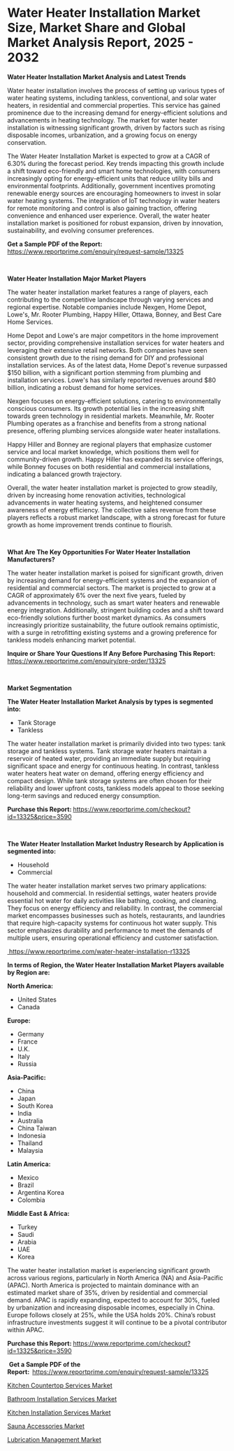 <p><h1>Water Heater Installation Market Size, Market Share and Global Market Analysis Report, 2025 - 2032</h1></p><p><strong>Water Heater Installation Market Analysis and Latest Trends</strong></p>
<p><p>Water heater installation involves the process of setting up various types of water heating systems, including tankless, conventional, and solar water heaters, in residential and commercial properties. This service has gained prominence due to the increasing demand for energy-efficient solutions and advancements in heating technology. The market for water heater installation is witnessing significant growth, driven by factors such as rising disposable incomes, urbanization, and a growing focus on energy conservation.</p><p>The Water Heater Installation Market is expected to grow at a CAGR of 6.30% during the forecast period. Key trends impacting this growth include a shift toward eco-friendly and smart home technologies, with consumers increasingly opting for energy-efficient units that reduce utility bills and environmental footprints. Additionally, government incentives promoting renewable energy sources are encouraging homeowners to invest in solar water heating systems. The integration of IoT technology in water heaters for remote monitoring and control is also gaining traction, offering convenience and enhanced user experience. Overall, the water heater installation market is positioned for robust expansion, driven by innovation, sustainability, and evolving consumer preferences.</p></p>
<p><strong>Get a Sample PDF of the Report:&nbsp;</strong> <a href="https://www.reportprime.com/enquiry/request-sample/13325?utm_campaign=10&utm_medium=2&utm_source=Github&utm_content=ia&utm_term=20032025&utm_id=water-heater-installation">https://www.reportprime.com/enquiry/request-sample/13325</a></p>
<p>&nbsp;</p>
<p><strong>Water Heater Installation Major Market Players</strong></p>
<p><p>The water heater installation market features a range of players, each contributing to the competitive landscape through varying services and regional expertise. Notable companies include Nexgen, Home Depot, Lowe's, Mr. Rooter Plumbing, Happy Hiller, Ottawa, Bonney, and Best Care Home Services.</p><p>Home Depot and Lowe's are major competitors in the home improvement sector, providing comprehensive installation services for water heaters and leveraging their extensive retail networks. Both companies have seen consistent growth due to the rising demand for DIY and professional installation services. As of the latest data, Home Depot's revenue surpassed $150 billion, with a significant portion stemming from plumbing and installation services. Lowe's has similarly reported revenues around $80 billion, indicating a robust demand for home services.</p><p>Nexgen focuses on energy-efficient solutions, catering to environmentally conscious consumers. Its growth potential lies in the increasing shift towards green technology in residential markets. Meanwhile, Mr. Rooter Plumbing operates as a franchise and benefits from a strong national presence, offering plumbing services alongside water heater installations.</p><p>Happy Hiller and Bonney are regional players that emphasize customer service and local market knowledge, which positions them well for community-driven growth. Happy Hiller has expanded its service offerings, while Bonney focuses on both residential and commercial installations, indicating a balanced growth trajectory.</p><p>Overall, the water heater installation market is projected to grow steadily, driven by increasing home renovation activities, technological advancements in water heating systems, and heightened consumer awareness of energy efficiency. The collective sales revenue from these players reflects a robust market landscape, with a strong forecast for future growth as home improvement trends continue to flourish.</p></p>
<p>&nbsp;</p>
<p><strong>What Are The Key Opportunities For Water Heater Installation Manufacturers?</strong></p>
<p><p>The water heater installation market is poised for significant growth, driven by increasing demand for energy-efficient systems and the expansion of residential and commercial sectors. The market is projected to grow at a CAGR of approximately 6% over the next five years, fueled by advancements in technology, such as smart water heaters and renewable energy integration. Additionally, stringent building codes and a shift toward eco-friendly solutions further boost market dynamics. As consumers increasingly prioritize sustainability, the future outlook remains optimistic, with a surge in retrofitting existing systems and a growing preference for tankless models enhancing market potential.</p></p>
<p><strong>Inquire or Share Your Questions If Any Before Purchasing This Report:</strong> <a href="https://www.reportprime.com/enquiry/pre-order/13325?utm_campaign=10&utm_medium=2&utm_source=Github&utm_content=ia&utm_term=20032025&utm_id=water-heater-installation">https://www.reportprime.com/enquiry/pre-order/13325</a></p>
<p>&nbsp;</p>
<p><strong>Market Segmentation</strong></p>
<p><strong>The Water Heater Installation Market Analysis by types is segmented into:</strong></p>
<p><ul><li>Tank Storage</li><li>Tankless</li></ul></p>
<p><p>The water heater installation market is primarily divided into two types: tank storage and tankless systems. Tank storage water heaters maintain a reservoir of heated water, providing an immediate supply but requiring significant space and energy for continuous heating. In contrast, tankless water heaters heat water on demand, offering energy efficiency and compact design. While tank storage systems are often chosen for their reliability and lower upfront costs, tankless models appeal to those seeking long-term savings and reduced energy consumption.</p></p>
<p><strong>Purchase this Report:&nbsp;</strong><a href="https://www.reportprime.com/checkout?id=13325&price=3590&utm_campaign=10&utm_medium=2&utm_source=Github&utm_content=ia&utm_term=20032025&utm_id=water-heater-installation">https://www.reportprime.com/checkout?id=13325&price=3590</a></p>
<p>&nbsp;</p>
<p><strong>The Water Heater Installation Market Industry Research by Application is segmented into:</strong></p>
<p><ul><li>Household</li><li>Commercial</li></ul></p>
<p><p>The water heater installation market serves two primary applications: household and commercial. In residential settings, water heaters provide essential hot water for daily activities like bathing, cooking, and cleaning. They focus on energy efficiency and reliability. In contrast, the commercial market encompasses businesses such as hotels, restaurants, and laundries that require high-capacity systems for continuous hot water supply. This sector emphasizes durability and performance to meet the demands of multiple users, ensuring operational efficiency and customer satisfaction.</p></p>
<p><a href="https://www.reportprime.com/water-heater-installation-r13325?utm_campaign=10&utm_medium=2&utm_source=Github&utm_content=ia&utm_term=20032025&utm_id=water-heater-installation">&nbsp;https://www.reportprime.com/water-heater-installation-r13325</a></p>
<p><strong>In terms of Region, the Water Heater Installation Market Players available by Region are:</strong></p>
<p>
    <p> <strong> North America: </strong>
        <ul>
            <li>United States</li>
            <li>Canada</li>
        </ul>
        </p> 
    <p> <strong> Europe: </strong>
        <ul>
            <li>Germany</li>
            <li>France</li>
            <li>U.K.</li>
            <li>Italy</li>
            <li>Russia</li>
        </ul>
        </p> 
    <p> <strong> Asia-Pacific: </strong>
        <ul>
            <li>China</li>
            <li>Japan</li>
            <li>South Korea</li>
            <li>India</li>
            <li>Australia</li>
            <li>China Taiwan</li>
            <li>Indonesia</li>
            <li>Thailand</li>
            <li>Malaysia</li>
        </ul>
        </p> 
    <p> <strong> Latin America: </strong>
        <ul>
            <li>Mexico</li>
            <li>Brazil</li>
            <li>Argentina Korea</li>
            <li>Colombia</li>
        </ul>
        </p> 
    <p> <strong> Middle East & Africa: </strong>
        <ul>
            <li>Turkey</li>
            <li>Saudi</li>
            <li>Arabia</li>
            <li>UAE</li>
            <li>Korea</li>
        </ul>
    </p>
    </p>
<p><p>The water heater installation market is experiencing significant growth across various regions, particularly in North America (NA) and Asia-Pacific (APAC). North America is projected to maintain dominance with an estimated market share of 35%, driven by residential and commercial demand. APAC is rapidly expanding, expected to account for 30%, fueled by urbanization and increasing disposable incomes, especially in China. Europe follows closely at 25%, while the USA holds 20%. China’s robust infrastructure investments suggest it will continue to be a pivotal contributor within APAC.</p></p>
<p><strong>Purchase this Report: </strong><a href="https://www.reportprime.com/checkout?id=13325&price=3590&utm_campaign=10&utm_medium=2&utm_source=Github&utm_content=ia&utm_term=20032025&utm_id=water-heater-installation">https://www.reportprime.com/checkout?id=13325&price=3590</a></p>
<p>&nbsp;<strong>Get a Sample PDF of the Report:&nbsp;&nbsp;</strong><a href="https://www.reportprime.com/enquiry/request-sample/13325?utm_campaign=10&utm_medium=2&utm_source=Github&utm_content=ia&utm_term=20032025&utm_id=water-heater-installation">https://www.reportprime.com/enquiry/request-sample/13325</a></p>
<p><strong></strong></p>
<p><p><a href="https://github.com/nagateyisu29/Market-Research-Report-List-1/blob/main/kitchen-countertop-services-market.md?utm_campaign=10&utm_medium=2&utm_source=Github&utm_content=ia&utm_term=20032025&utm_id=water-heater-installation">Kitchen Countertop Services Market</a></p><p><a href="https://github.com/rokiahgrendy/Market-Research-Report-List-1/blob/main/bathroom-installation-services-market.md?utm_campaign=10&utm_medium=2&utm_source=Github&utm_content=ia&utm_term=20032025&utm_id=water-heater-installation">Bathroom Installation Services Market</a></p><p><a href="https://github.com/guzasbahsas/Market-Research-Report-List-1/blob/main/kitchen-installation-services-market.md?utm_campaign=10&utm_medium=2&utm_source=Github&utm_content=ia&utm_term=20032025&utm_id=water-heater-installation">Kitchen Installation Services Market</a></p><p><a href="https://github.com/steegwajma22/Market-Research-Report-List-1/blob/main/sauna-accessories-market.md?utm_campaign=10&utm_medium=2&utm_source=Github&utm_content=ia&utm_term=20032025&utm_id=water-heater-installation">Sauna Accessories Market</a></p><p><a href="https://github.com/weisonmanych/Market-Research-Report-List-1/blob/main/lubrication-management-market.md?utm_campaign=10&utm_medium=2&utm_source=Github&utm_content=ia&utm_term=20032025&utm_id=water-heater-installation">Lubrication Management Market</a></p></p>